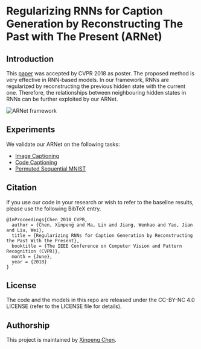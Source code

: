 # Regularizing RNNs for Caption Generation by Reconstructing The Past with The Present (ARNet)

## Introduction
This [paper](http://openaccess.thecvf.com/content_cvpr_2018/html/Chen_Regularizing_RNNs_for_CVPR_2018_paper.html) was accepted by CVPR 2018 as poster. The proposed method is very effective in RNN-based models.  In our framework, RNNs are regularized by reconstructing the previous hidden state with the current one. Therefore, the relationships between neighbouring hidden states in RNNs can be further exploited by our ARNet.

![ARNet framework](https://ws3.sinaimg.cn/large/0069RVTdgy1fu8e207jskj31kw0hik2m.jpg)

## Experiments
We validate our ARNet on the following tasks:
 - [Image Captioning](http://git.code.oa.com/laviechen/ARNet/tree/master/image_captioning)
 - [Code Captioning](http://git.code.oa.com/laviechen/ARNet/tree/master/code_captioning)
 - [Permuted Sequential MNIST](http://git.code.oa.com/laviechen/ARNet/tree/master/permuted_sequential_mnist)


## Citation
If you use our code in your research or wish to refer to the baseline results, please use the following BibTeX entry.

    @InProceedings{Chen_2018_CVPR,
      author = {Chen, Xinpeng and Ma, Lin and Jiang, Wenhao and Yao, Jian and Liu, Wei},
      title = {Regularizing RNNs for Caption Generation by Reconstructing the Past With the Present},
      booktitle = {The IEEE Conference on Computer Vision and Pattern Recognition (CVPR)},
      month = {June},
      year = {2018}
    }


## License
The code and the models in this repo are released under the CC-BY-NC 4.0 LICENSE (refer to the LICENSE file for details).


## Authorship
This project is maintained by [Xinpeng Chen](https://chenxinpeng.github.io/).